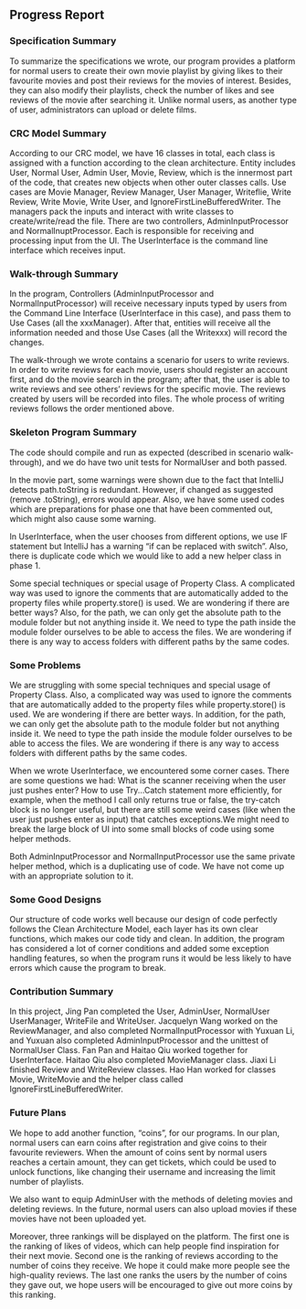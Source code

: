## Progress Report

### Specification Summary
To summarize the specifications we wrote, our program provides a platform for normal users to create their own movie playlist by giving likes to their favourite movies and post their reviews for the movies of interest. Besides, they can also modify their playlists, check the number of likes and see reviews of the movie after searching it. Unlike normal users, as another type of user, administrators can upload or delete films.

### CRC Model Summary
According to our CRC model, we have 16 classes in total, each class is assigned with a function according to the clean architecture. Entity includes User, Normal User, Admin User, Movie, Review, which is the innermost part of the code, that creates new objects when other outer classes calls. Use cases are Movie Manager, Review Manager, User Manager, Writeflie, Write Review, Write Movie, Write User, and IgnoreFirstLineBufferedWriter. The managers pack the inputs and interact with write classes to create/write/read the file. There are two controllers, AdminInputProcessor and NormalInuptProcessor. Each is responsible for receiving and processing input from the UI. The UserInterface is the command line interface which receives input.

### Walk-through Summary
In the program, Controllers (AdminInputProcessor and NormalInputProcessor) will receive necessary inputs typed by users from the Command Line Interface (UserInterface in this case), and pass them to Use Cases (all the xxxManager). After that, entities will receive all the information needed and those Use Cases (all the Writexxx) will record the changes.

The walk-through we wrote contains a scenario for users to write reviews. In order to write reviews for each movie, users should register an account first, and do the movie search in the program; after that, the user is able to write reviews and see others’ reviews for the specific movie. The reviews created by users will be recorded into files. The whole process of writing reviews follows the order mentioned above.

### Skeleton Program Summary
The code should compile and run as expected (described in scenario walk-through),
and we do have two unit tests for NormalUser and both passed.

In the movie part, some warnings were shown due to the fact that IntelliJ detects path.toString is redundant. However, if changed as suggested (remove .toString), errors would appear. Also, we have some used codes which are preparations for phase one that have been commented out, which might also cause some warning.

In UserInterface, when the user chooses from different options, we use IF statement but IntelliJ has a warning “if can be replaced with switch”. Also, there is duplicate code which we would like to add a new helper class in phase 1.

Some special techniques or special usage of Property Class. A complicated way was used to ignore the comments that are automatically added to the property files while property.store() is used. We are wondering if there are better ways? Also, for the path, we can only get the absolute path to the module folder but not anything inside it. We need to type the path inside the module folder ourselves to be able to access the files. We are wondering if there is any way to access folders with different paths by the same codes.

### Some Problems
We are struggling with some special techniques and special usage of Property Class. Also, a complicated way was used to ignore the comments that are automatically added to the property files while property.store() is used. We are wondering if there are better ways. In addition, for the path, we can only get the absolute path to the module folder but not anything inside it. We need to type the path inside the module folder ourselves to be able to access the files. We are wondering if there is any way to access folders with different paths by the same codes.

When we wrote UserInterface, we encountered some corner cases. There are some questions we had: What is the scanner receiving when the user just pushes enter? How to use Try...Catch statement more efficiently, for example, when the method I call only returns true or false, the try-catch block is no longer useful, but there are still some weird cases (like when the user just pushes enter as input) that catches exceptions.We might need to break the large block of UI into some small blocks of code using some helper methods.

Both AdminInputProcessor and NormalInputProcessor use the same private helper method, which is a duplicating use of code. We have not come up with an appropriate solution to it.

### Some Good Designs
Our structure of code works well because our design of code perfectly follows the Clean Architecture Model, each layer has its own clear functions, which makes our code tidy and clean.
In addition, the program has considered a lot of corner conditions and added some exception handling features, so when the program runs it would be less likely to have errors which cause the program to break.

### Contribution Summary
In this project, Jing Pan completed the User, AdminUser, NormalUser UserManager, WriteFile and WriteUser. Jacquelyn Wang worked on the ReviewManager, and also completed NormalInputProcessor with Yuxuan Li, and Yuxuan also completed AdminInputProcessor and the unittest of NormalUser Class. Fan Pan and Haitao Qiu worked together for UserInterface. Haitao Qiu also completed MovieManager class. Jiaxi Li finished Review and WriteReview classes. Hao Han worked for classes Movie, WriteMovie and the helper class called IgnoreFirstLineBufferedWriter.

### Future Plans
We hope to add another function, “coins”, for our programs. In our plan, normal users can earn coins after registration and give coins to their favourite reviewers. When the amount of coins sent by normal users reaches a certain amount, they can get tickets, which could be used to unlock functions, like changing their username and increasing the limit number of playlists.

We also want to equip AdminUser with the methods of deleting movies and deleting reviews. In the future, normal users can also upload movies if these movies have not been uploaded yet.

Moreover, three rankings will be displayed on the platform. The first one is the ranking of likes of videos, which can help people find inspiration for their next movie. Second one is the ranking of reviews according to the number of coins they receive. We hope it could make more people see the high-quality reviews. The last one ranks the users by the number of coins they gave out, we hope users will be encouraged to give out more coins by this ranking.
